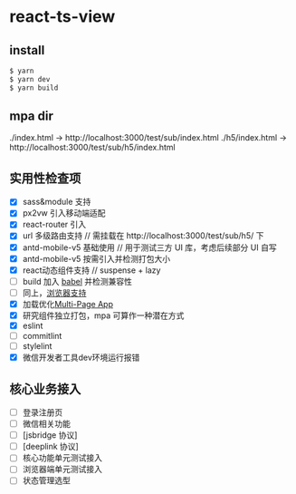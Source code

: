 # react-ts-view

## install

```sh
$ yarn
$ yarn dev
$ yarn build
```

## mpa dir

./index.html -> http://localhost:3000/test/sub/index.html
./h5/index.html -> http://localhost:3000/test/sub/h5/index.html

## 实用性检查项

- [x] sass&module 支持
- [x] px2vw 引入移动端适配
- [x] react-router 引入
- [x] url 多级路由支持 // 需挂载在 http://localhost:3000/test/sub/h5/ 下
- [x] antd-mobile-v5 基础使用 // 用于测试三方 UI 库，考虑后续部分 UI 自写
- [x] antd-mobile-v5 按需引入并检测打包大小
- [x] react动态组件支持 // suspense + lazy
- [ ] build 加入 [babel](https://github.com/vitejs/vite/issues/779#issuecomment-706469733) 并检测兼容性
- [ ] 同上，[浏览器支持](https://github.com/vitejs/vite/tree/main/packages/plugin-legacy)
- [x] 加载优化[Multi-Page App](https://vitejs.dev/guide/build.html#multi-page-app)
- [x] 研究组件独立打包，mpa 可算作一种潜在方式
- [x] eslint
- [ ] commitlint
- [ ] stylelint
- [x] 微信开发者工具dev环境运行报错

## 核心业务接入

- [ ] 登录注册页 
- [ ] 微信相关功能 
- [ ] [jsbridge 协议]
- [ ] [deeplink 协议]
- [ ] 核心功能单元测试接入
- [ ] 浏览器端单元测试接入
- [ ] 状态管理选型